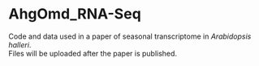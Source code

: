# AhgOmd_RNA-Seq
Code and data used in a paper of seasonal transcriptome in <i>Arabidopsis halleri</i>. <br>
Files will be uploaded after the paper is published. 

